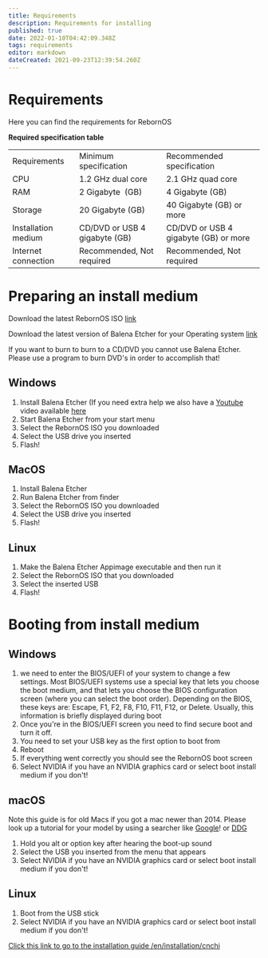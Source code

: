 ```yaml
---
title: Requirements
description: Requirements for installing
published: true
date: 2022-01-10T04:42:09.348Z
tags: requirements
editor: markdown
dateCreated: 2021-09-23T12:39:54.260Z
---
```


# Requirements

Here you can find the requirements for RebornOS

**Required specification table**

|     |     |     |
| --- | --- | --- |
| Requirements | Minimum specification | Recommended specification |
| CPU | 1.2 GHz dual core | 2.1 GHz quad core |
| RAM | 2 Gigabyte  (GB) | 4 Gigabyte (GB) |
| Storage | 20 Gigabyte (GB) | 40 Gigabyte (GB) or more |
| Installation medium | CD/DVD or USB 4 gigabyte (GB) | CD/DVD or USB 4 gigabyte (GB) or more |
| Internet connection | Recommended, Not required | Recommended, Not required |

# Preparing an install medium

Download the latest RebornOS ISO [link](https://www.rebornos.org/downloads)

Download the latest version of Balena Etcher for your Operating system [link](https://www.balena.io/etcher/)

If you want to burn to burn to a CD/DVD you cannot use Balena Etcher. Please use a program to burn DVD's in order to accomplish that!

## Windows

1.  Install Balena Etcher (If you need extra help we also have a [Youtube](https://youtu.be/xyKsJ-5MkKw) video available [here](https://youtu.be/xyKsJ-5MkKw)
2.  Start Balena Etcher from your start menu
3.  Select the RebornOS ISO you downloaded
4.  Select the USB drive you inserted
5.  Flash!

## MacOS

1.  Install Balena Etcher
2.  Run Balena Etcher from finder
3.  Select the RebornOS ISO you downloaded
4.  Select the USB drive you inserted
5.  Flash!

## Linux

1.  Make the Balena Etcher Appimage executable and then run it
2.  Select the RebornOS ISO that you downloaded
3.  Select the inserted USB
4.  Flash!

# Booting from install medium

## Windows 

1.  we need to enter the BIOS/UEFI of your system to change a few settings. Most BIOS/UEFI systems use a special key that lets you choose the boot medium, and that lets you choose the BIOS configuration screen (where you can select the boot order). Depending on the BIOS, these keys are: Escape, F1, F2, F8, F10, F11, F12, or Delete. Usually, this information is briefly displayed during boot
2.  Once you're in the BIOS/UEFI screen you need to find secure boot and turn it off.
3.  You need to set your USB key as the first option to boot from
4.  Reboot
5.  If everything went correctly you should see the RebornOS boot screen
6.  Select NVIDIA if you have an NVIDIA graphics card or select boot install medium if you don't!

## macOS

Note this guide is for old Macs if you got a mac newer than 2014. Please look up a tutorial for your model by using a searcher like [Google](https://www.google.com)! or [DDG](https://www.duck.com)

1.  Hold you alt or option key after hearing the boot-up sound
2.  Select the USB you inserted from the menu that appears
3.  Select NVIDIA if you have an NVIDIA graphics card or select boot install medium if you don't!

## Linux

1.  Boot from the USB stick
2.  Select NVIDIA if you have an NVIDIA graphics card or select boot install medium if you don't!

[Click this link to go to the installation guide /en/installation/cnchi](/en/installation/cnchi)